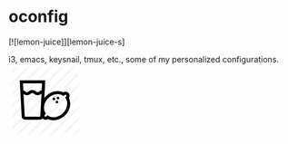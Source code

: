 # oconfig
[![lemon-juice]][lemon-juice-s]

[doodle]: https://github.com/oxh/oconfig/raw/master/images/img/Lemon_Juice-128.png?raw=true "lemon-juice"
[doodle-story]: https://github.com/oxh/oconfig/blob/master/images/img/Lemon_Juice-128.png
i3, emacs, keysnail, tmux, etc., some of my personalized configurations. 
[![doodle]][doodle-story]

[doodle]: https://www.google.com/logos/doodles/2016/holidays-2016-day-3-southern-hemisphere-5185011929055232-hp2x.gif "圣诞快乐！"
[doodle-story]: https://www.google.com.hk/search?q=%E5%9C%A3%E8%AF%9E%E8%8A%82
